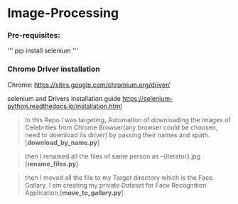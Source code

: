# Image-Processing

### Pre-requisites:
''' pip install selenium '''
### Chrome Driver installation
Chrome:	https://sites.google.com/chromium.org/driver/

selenium and Drivers installation guide
https://selenium-python.readthedocs.io/installation.html


> In this Repo I was targeting, Automation of downloading the images of Celebrities from Chrome Browser(any browser could be choosen, need to download its driver) by passing their names and xpath. [**download_by_name.py**]



> then I renamed all the files of same person as <name>-{iterator}.jpg [**rename_files.py**]

> then I moved all the file to my Target directory which is the Face Gallary. I am creating my private Dataset for Face Recognition Application.[**move_to_gallary.py**]
